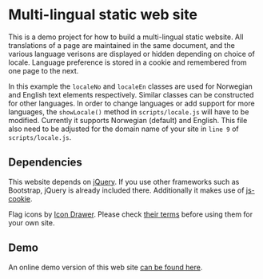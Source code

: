 # Multi-lingual static web site

This is a demo project for how to build a multi-lingual static website. All translations of a page are maintained in the same document, and the various language verisons are displayed or hidden depending on choice of locale. Language preference is stored in a cookie and remembered from one page to the next.

In this example the `localeNo` and `localeEn` classes are used for Norwegian and English text elements respectively. Similar classes can be constructed for other languages. In order to change languages or add support for more languages, the `showLocale()` method in `scripts/locale.js` will have to be modified. Currently it supports Norwegian (default) and English. This file also need to be adjusted for the domain name of your site in `line 9` of `scripts/locale.js`.

## Dependencies

This website depends on <a href="https://jquery.com/">jQuery</a>. If you use other frameworks such as Bootstrap, jQuery is already included there. Additionally it makes use of <a href="https://github.com/js-cookie/js-cookie">js-cookie</a>.

Flag icons by [Icon Drawer](http://www.icondrawer.com/flag-icons.php). Please check [their terms](http://www.icondrawer.com/flag-icons.php) before using them for your own site.

## Demo

An online demo version of this web site [can be found here](http://multilingual.trondlossius.no/another.htm).

